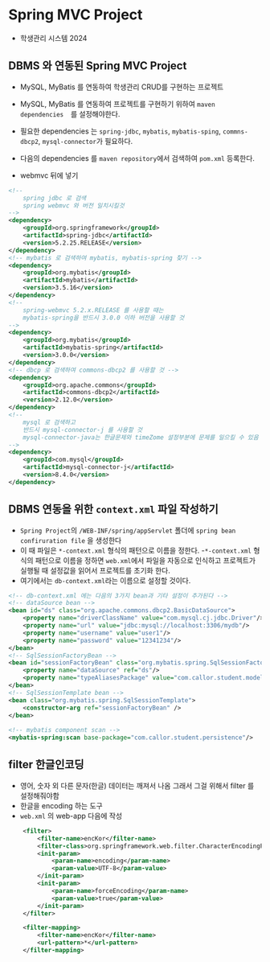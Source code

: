 # Spring MVC Project
- 학생관리 시스템 2024

## DBMS 와 연동된 Spring MVC Project
- MySQL, MyBatis 를 연동하여 학생관리 CRUD를 구현하는 프로젝트
- MySQL, MyBatis 를 연동하여 프로젝트를 구현하기 위하여 `maven dependencies	`를 설정해야한다.
- 필요한 dependencies 는 `spring-jdbc`, `mybatis`, `mybatis-sping`, `commns-dbcp2`, `mysql-connector`가 필요하다.

- 다음의 dependencies 를 `maven repository`에서 검색하여 `pom.xml` 등록한다.
- webmvc 뒤에 넣기
```xml
<!-- 
	spring jdbc 로 검색 
	spring webmvc 와 버전 일치시킬것
-->
<dependency>
    <groupId>org.springframework</groupId>
    <artifactId>spring-jdbc</artifactId>
    <version>5.2.25.RELEASE</version>
</dependency>
<!-- mybatis 로 검색하여 mybatis, mybatis-spring 찾기 -->
<dependency>
    <groupId>org.mybatis</groupId>
    <artifactId>mybatis</artifactId>
    <version>3.5.16</version>
</dependency>
<!-- 
	spring-webmvc 5.2.x.RELEASE 를 사용할 때는  
	mybatis-spring을 반드시 3.0.0 이하 버전을 사용할 것 
-->
<dependency>
    <groupId>org.mybatis</groupId>
    <artifactId>mybatis-spring</artifactId>
    <version>3.0.0</version>
</dependency>
<!-- dbcp 로 검색하여 commons-dbcp2 를 사용할 것 -->
<dependency>
    <groupId>org.apache.commons</groupId>
    <artifactId>commons-dbcp2</artifactId>
    <version>2.12.0</version>
</dependency>
<!-- 
	mysql 로 검색하고 
	반드시 mysql-connector-j 를 사용할 것 
	mysql-connector-java는 한글문제와 timeZome 설정부분에 문제를 일으킬 수 있음
-->
<dependency>
    <groupId>com.mysql</groupId>
    <artifactId>mysql-connector-j</artifactId>
    <version>8.4.0</version>
</dependency>

```

## DBMS 연동을 위한 `context.xml` 파일 작성하기
- `Spring Project`의 `/WEB-INF/spring/appServlet` 폴더에 `spring bean confiruration file` 을 생성한다
- 이 때 파일은 `*-context.xml` 형식의 패턴으로 이름을 정한다.
-`*-context.xml` 형식의 패턴으로 이름을 정하면 `web.xml`에서 파일을 자동으로 인식하고 프로젝트가 실행될 때 설정값을 읽어서 프로젝트를 초기화 한다.
- 여기에서는 `db-context.xml`라는 이름으로 설정할 것이다.
```xml
<!-- db-context.xml 에는 다음의 3가지 bean과 기타 설정이 추가된다 -->
<!-- dataSource bean -->
<bean id="ds" class="org.apache.commons.dbcp2.BasicDataSource">
	<property name="driverClassName" value="com.mysql.cj.jdbc.Driver"/>
	<property name="url" value="jdbc:mysql://localhost:3306/mydb"/>
	<property name="username" value="user1"/>
	<property name="password" value="12341234"/>
</bean>
<!-- SqlSessionFactoryBean -->
<bean id="sessionFactoryBean" class="org.mybatis.spring.SqlSessionFactoryBean">
	<property name="dataSource" ref="ds"/>
	<property name="typeAliasesPackage" value="com.callor.student.models"/>
</bean>
<!-- SqlSessionTemplate bean -->
<bean class="org.mybatis.spring.SqlSessionTemplate">
	<constructor-arg ref="sessionFactoryBean" />
</bean>
	
<!-- mybatis component scan -->
<mybatis-spring:scan base-package="com.callor.student.persistence"/>
```

## filter 한글인코딩
- 영어, 숫자 외 다른 문자(한글) 데이터는 깨져서 나옴 그래서 그걸 위해서 filter 를 설정해줘야함 
- 한글을 encoding 하는 도구 
- `web.xml` 의 web-app 다음에 작성 
```xml
	<filter>
		<filter-name>encKor</filter-name>
		<filter-class>org.springframework.web.filter.CharacterEncodingFilter</filter-class>
		<init-param>
			<param-name>encoding</param-name>
			<param-value>UTF-8</param-value>
		</init-param>
		<init-param>
			<param-name>forceEncoding</param-name>
			<param-value>true</param-value>
		</init-param>
	</filter>

	<filter-mapping>
		<filter-name>encKor</filter-name>
		<url-pattern>*</url-pattern>
	</filter-mapping>
```
